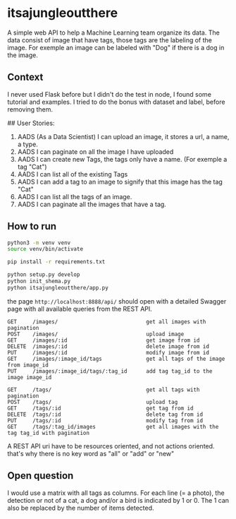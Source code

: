 # itsajungleoutthere

A simple web API to help a Machine Learning team organize its data. The
data consist of image that have tags, those tags are the labeling of the image. For
exemple an image can be labeled with "Dog" if there is a dog in the image.


## Context

I never used Flask before but I didn't do the test in node, I found some tutorial and examples.
I tried to do the bonus with dataset and label, before removing them.

## User Stories:
1. AADS (As a Data Scientist) I can upload an image, it stores a url, a name, a
type.
2. AADS I can paginate on all the image I have uploaded
3. AADS I can create new Tags, the tags only have a name. For exemple a tag
"Cat")
4. AADS I can list all of the existing Tags
5. AADS I can add a tag to an image to signify that this image has the tag "Cat"
6. AADS I can list all the tags of an image.
7. AADS I can paginate all the images that have a tag.


## How to run


```bash
python3 -m venv venv
source venv/bin/activate

pip install -r requirements.txt

python setup.py develop
python init_shema.py
python itsajungleoutthere/app.py 

```

the page ```http://localhost:8888/api/``` should open with a detailed Swagger page with all available queries from the REST API.

```
GET		/images/							get all images with pagination
POST	/images/							upload image
GET		/images/:id 						get image from id
DELETE	/images/:id 						delete image from id
PUT 	/images/:id 						modify image from id
GET 	/images/:image_id/tags 				get all tags of the image from image_id
PUT 	/images/:image_id/tags/:tag_id 		add tag tag_id to the image image_id

GET		/tags/								get all tags with pagination
POST	/tags/								upload tag
GET		/tags/:id 							get tag from id
DELETE	/tags/:id 							delete tag from id
PUT 	/tags/:id 							modify tag from id
GET 	/tags/:tag_id/images 				get all images with the tag tag_id with pagination
```

A REST API uri have to be resources oriented, and not actions oriented. that's why there is no key word as "all" or "add" or "new"

## Open question

I would use a matrix with all tags as columns.
For each line (= a photo), the detection or not of a cat, a dog and/or a bird is indicated by 1 or 0.
The 1 can also be replaced by the number of items detected.